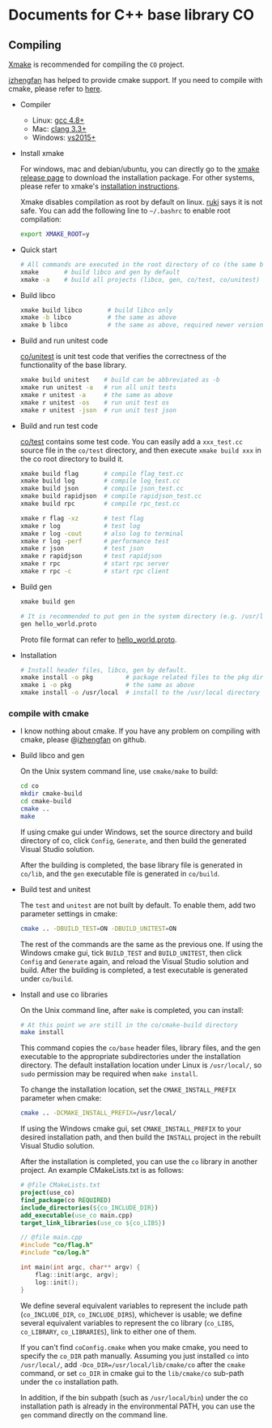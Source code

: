 # Documents for C++ base library CO

## Compiling

[Xmake](https://github.com/xmake-io/xmake) is recommended for compiling the `CO` project.

[izhengfan](https://github.com/izhengfan) has helped to provide cmake support. If you need to compile with cmake, please refer to [here](#compile-with-cmake).

- Compiler
    - Linux: [gcc 4.8+](https://gcc.gnu.org/projects/cxx-status.html#cxx11)
    - Mac: [clang 3.3+](https://clang.llvm.org/cxx_status.html)
    - Windows: [vs2015+](https://visualstudio.microsoft.com/)

- Install xmake

  For windows, mac and debian/ubuntu, you can directly go to the [xmake release page](https://github.com/xmake-io/xmake/releases) to download the installation package. For other systems, please refer to xmake's [installation instructions](https://xmake.io/#/guide/installation).

  Xmake disables compilation as root by default on linux. [ruki](https://github.com/waruqi) says it is not safe. You can add the following line to `~/.bashrc` to enable root compilation:

  ```sh
  export XMAKE_ROOT=y
  ```

- Quick start

  ```sh
  # All commands are executed in the root directory of co (the same below)
  xmake       # build libco and gen by default
  xmake -a    # build all projects (libco, gen, co/test, co/unitest)
  ```

- Build libco

  ```sh
  xmake build libco       # build libco only
  xmake -b libco          # the same as above
  xmake b libco           # the same as above, required newer version of xmake
  ```

- Build and run unitest code

  [co/unitest](https://github.com/idealvin/co/tree/master/unitest) is unit test code that verifies the correctness of the functionality of the base library.

  ```sh
  xmake build unitest    # build can be abbreviated as -b
  xmake run unitest -a   # run all unit tests
  xmake r unitest -a     # the same as above
  xmake r unitest -os    # run unit test os
  xmake r unitest -json  # run unit test json
  ```

- Build and run test code

  [co/test](https://github.com/idealvin/co/tree/master/test) contains some test code. You can easily add a `xxx_test.cc` source file in the `co/test` directory, and then execute `xmake build xxx` in the co root directory to build it.

  ```sh
  xmake build flag       # compile flag_test.cc
  xmake build log        # compile log_test.cc
  xmake build json       # compile json_test.cc
  xmake build rapidjson  # compile rapidjson_test.cc
  xmake build rpc        # compile rpc_test.cc
  
  xmake r flag -xz       # test flag
  xmake r log            # test log
  xmake r log -cout      # also log to terminal
  xmake r log -perf      # performance test
  xmake r json           # test json
  xmake r rapidjson      # test rapidjson
  xmake r rpc            # start rpc server
  xmake r rpc -c         # start rpc client
  ```

- Build gen

  ```sh
  xmake build gen
  
  # It is recommended to put gen in the system directory (e.g. /usr/local/bin/).
  gen hello_world.proto
  ```

  Proto file format can refer to [hello_world.proto](https://github.com/idealvin/co/blob/master/test/__/rpc/hello_world.proto).

- Installation

  ```sh
  # Install header files, libco, gen by default.
  xmake install -o pkg         # package related files to the pkg directory
  xmake i -o pkg               # the same as above
  xmake install -o /usr/local  # install to the /usr/local directory
  ```


### compile with cmake

- I know nothing about cmake. If you have any problem on compiling with cmake, please @[izhengfan](https://github.com/izhengfan) on github.

- Build libco and gen

  On the Unix system command line, use `cmake/make` to build:
  
  ```sh
  cd co
  mkdir cmake-build
  cd cmake-build
  cmake ..
  make
  ```

  If using cmake gui under Windows, set the source directory and build directory of co, click `Config`, `Generate`, and then build the generated Visual Studio solution.

  After the building is completed, the base library file is generated in `co/lib`, and the `gen` executable file is generated in `co/build`.

- Build test and unitest

  The `test` and `unitest` are not built by default. To enable them, add two parameter settings in cmake:

  ```sh
  cmake .. -DBUILD_TEST=ON -DBUILD_UNITEST=ON
  ```

  The rest of the commands are the same as the previous one. If using the Windows cmake gui, tick `BUILD_TEST` and `BUILD_UNITEST`, then click `Config` and `Generate` again, and reload the Visual Studio solution and build. After the building is completed, a test executable is generated under `co/build`.

- Install and use co libraries

  On the Unix command line, after `make` is completed, you can install:

  ```sh
  # At this point we are still in the co/cmake-build directory
  make install
  ```

  This command copies the `co/base` header files, library files, and the gen executable to the appropriate subdirectories under the installation directory. The default installation location under Linux is `/usr/local/`, so `sudo` permission may be required when `make install`.

  To change the installation location, set the `CMAKE_INSTALL_PREFIX` parameter when cmake:

  ```sh
  cmake .. -DCMAKE_INSTALL_PREFIX=/usr/local/
  ```

  If using the Windows cmake gui, set `CMAKE_INSTALL_PREFIX` to your desired installation path, and then build the `INSTALL` project in the rebuilt Visual Studio solution.

  After the installation is completed, you can use the `co` library in another project. An example CMakeLists.txt is as follows:

  ```cmake
  # @file CMakeLists.txt
  project(use_co)
  find_package(co REQUIRED)
  include_directories(${co_INCLUDE_DIR})
  add_executable(use_co main.cpp)
  target_link_libraries(use_co ${co_LIBS})
  ```

  ```cpp
  // @file main.cpp
  #include "co/flag.h"
  #include "co/log.h"

  int main(int argc, char** argv) {
      flag::init(argc, argv);
      log::init();
  }
  ```

  We define several equivalent variables to represent the include path (`co_INCLUDE_DIR`, `co_INCLUDE_DIRS`), whichever is usable; we define several equivalent variables to represent the co library (`co_LIBS`, `co_LIBRARY`, `co_LIBRARIES`), link to either one of them.

  If you can't find `coConfig.cmake` when you make cmake, you need to specify the `co_DIR` path manually. Assuming you just installed `co` into `/usr/local/`, add `-Dco_DIR=/usr/local/lib/cmake/co` after the `cmake` command, or set `co_DIR` in cmake gui to the `lib/cmake/co` sub-path under the `co` installation path.

  In addition, if the bin subpath (such as `/usr/local/bin`) under the co installation path is already in the environmental PATH, you can use the `gen` command directly on the command line.

